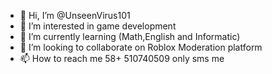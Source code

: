 - 👋 Hi, I’m @UnseenVirus101
- 👀 I’m interested in game development
- 🌱 I’m currently learning (Math,English and Informatic) 
- 💞️ I’m looking to collaborate on Roblox Moderation platform
- 📫 How to reach me 58+ 510740509 only sms me

<!---
UnseenVirus101/UnseenVirus101 is a ✨ special ✨ repository because its `README.md` (this file) appears on your GitHub profile.
You can click the Preview link to take a look at your changes.
--->
